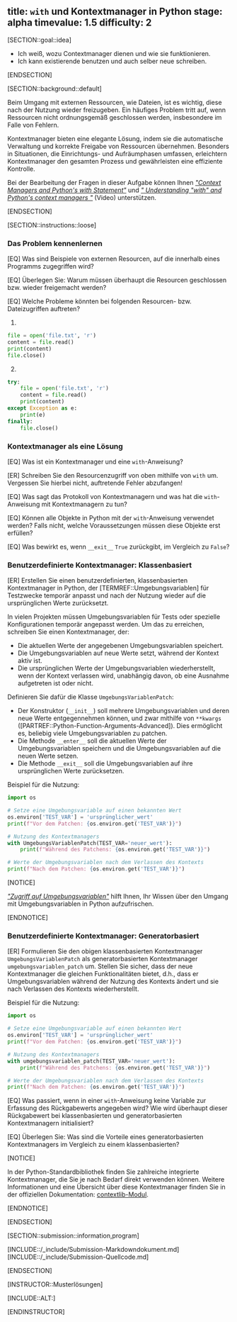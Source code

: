 title: <code>with</code> und Kontextmanager in Python
stage: alpha
timevalue: 1.5
difficulty: 2
---

[SECTION::goal::idea]

- Ich weiß, wozu Contextmanager dienen und wie sie funktionieren.
- Ich kann existierende benutzen und auch selber neue schreiben.

[ENDSECTION]

[SECTION::background::default]

Beim Umgang mit externen Ressourcen, wie Dateien, ist es wichtig, 
diese nach der Nutzung wieder freizugeben. 
Ein häufiges Problem tritt auf, wenn Ressourcen nicht ordnungsgemäß geschlossen werden, 
insbesondere im Falle von Fehlern. 

Kontextmanager bieten eine elegante Lösung, 
indem sie die automatische Verwaltung und korrekte Freigabe von Ressourcen übernehmen. 
Besonders in Situationen, die Einrichtungs- und Aufräumphasen umfassen, 
erleichtern Kontextmanager den gesamten Prozess und gewährleisten eine effiziente Kontrolle.

Bei der Bearbeitung der Fragen in dieser Aufgabe können Ihnen 
[*"Context Managers and Python's with Statement"*](https://realpython.com/python-with-statement/) 
und 
[*" Understanding "with" and Python's context managers "*](https://www.youtube.com/watch?v=i3iqByWM7ic&ab_channel=PythonandPandaswithReuvenLerner)
(Video) unterstützen.

[ENDSECTION]

[SECTION::instructions::loose]

### Das Problem kennenlernen

[EQ] Was sind Beispiele von externen Resourcen, auf die innerhalb eines Programms zugegriffen wird?

[EQ] Überlegen Sie: Warum müssen überhaupt die Resourcen geschlossen bzw. wieder freigemacht werden?

[EQ] Welche Probleme könnten bei folgenden Resourcen- bzw. Dateizugriffen auftreten?

1. 
```python
file = open('file.txt', 'r')
content = file.read()
print(content)
file.close()
```
2. 
```python 
try:
    file = open('file.txt', 'r')
    content = file.read()
    print(content)
except Exception as e:
    print(e)
finally:
    file.close()
```

### Kontextmanager als eine Lösung

[EQ] Was ist ein Kontextmanager und eine `with`-Anweisung? 

[ER] Schreiben Sie den Resourcenzugriff von oben mithilfe von `with` um.
Vergessen Sie hierbei nicht, auftretende Fehler abzufangen!

[EQ] Was sagt das Protokoll von Kontextmanagern und 
was hat die `with`-Anweisung mit Kontextmanagern zu tun?

[EQ] Können alle Objekte in Python mit der `with`-Anweisung verwendet werden? 
Falls nicht, welche Voraussetzungen müssen diese Objekte erst erfüllen?

[EQ] Was bewirkt es, wenn `__exit__` `True` zurückgibt, im Vergleich zu `False`?
### Benutzerdefinierte Kontextmanager: Klassenbasiert

[ER] Erstellen Sie einen benutzerdefinierten, klassenbasierten Kontextmanager in Python, 
der [TERMREF::Umgebungsvariablen] für Testzwecke temporär anpasst und 
nach der Nutzung wieder auf die ursprünglichen Werte zurücksetzt.

In vielen Projekten müssen Umgebungsvariablen für Tests oder 
spezielle Konfigurationen temporär angepasst werden. 
Um das zu erreichen, schreiben Sie einen Kontextmanager, der:

- Die aktuellen Werte der angegebenen Umgebungsvariablen speichert.
- Die Umgebungsvariablen auf neue Werte setzt, während der Kontext aktiv ist.
- Die ursprünglichen Werte der Umgebungsvariablen wiederherstellt, 
wenn der Kontext verlassen wird, unabhängig davon, ob eine Ausnahme aufgetreten ist oder nicht.

Definieren Sie dafür die Klasse `UmgebungsVariablenPatch`:

- Der Konstruktor (`__init__`) soll mehrere Umgebungsvariablen und deren neue Werte entgegennehmen können, 
und zwar mithilfe von `**kwargs` ([PARTREF::Python-Function-Arguments-Advanced]). 
Dies ermöglicht es, beliebig viele Umgebungsvariablen zu patchen.
- Die Methode `__enter__` soll die aktuellen Werte der Umgebungsvariablen speichern und 
die Umgebungsvariablen auf die neuen Werte setzen.
- Die Methode `__exit__` soll die Umgebungsvariablen auf ihre ursprünglichen Werte zurücksetzen.

Beispiel für die Nutzung:

```python
import os

# Setze eine Umgebungsvariable auf einen bekannten Wert
os.environ['TEST_VAR'] = 'ursprünglicher_wert'
print(f"Vor dem Patchen: {os.environ.get('TEST_VAR')}")

# Nutzung des Kontextmanagers
with UmgebungsVariablenPatch(TEST_VAR='neuer_wert'):
    print(f"Während des Patchens: {os.environ.get('TEST_VAR')}")

# Werte der Umgebungsvariablen nach dem Verlassen des Kontexts
print(f"Nach dem Patchen: {os.environ.get('TEST_VAR')}")
```

[NOTICE]

[*"Zugriff auf Umgebungsvariablen"*](https://statistikguru.de/python/python-zugriff-auf-umgebungsvariablen.html) 
hilft Ihnen, Ihr Wissen über den Umgang mit Umgebungsvariablen in Python aufzufrischen.

[ENDNOTICE]
### Benutzerdefinierte Kontextmanager: Generatorbasiert

<!-- TODO_2: partref: Python-Generators -->
<!-- TODO_2: partref: Python-Decorators -->
[ER] Formulieren Sie den obigen klassenbasierten Kontextmanager `UmgebungsVariablenPatch` als 
generatorbasierten Kontextmanager `umgebungsvariablen_patch` um. 
Stellen Sie sicher, dass der neue Kontextmanager die gleichen Funktionalitäten bietet, d.h., 
dass er Umgebungsvariablen während der Nutzung des Kontexts ändert und 
sie nach Verlassen des Kontexts wiederherstellt.

Beispiel für die Nutzung:

```python
import os

# Setze eine Umgebungsvariable auf einen bekannten Wert
os.environ['TEST_VAR'] = 'ursprünglicher_wert'
print(f"Vor dem Patchen: {os.environ.get('TEST_VAR')}")

# Nutzung des Kontextmanagers
with umgebungsvariablen_patch(TEST_VAR='neuer_wert'):
    print(f"Während des Patchens: {os.environ.get('TEST_VAR')}")

# Werte der Umgebungsvariablen nach dem Verlassen des Kontexts
print(f"Nach dem Patchen: {os.environ.get('TEST_VAR')}")
```

[EQ] Was passiert, wenn in einer `with`-Anweisung keine Variable 
zur Erfassung des Rückgabewerts angegeben wird? 
Wie wird überhaupt dieser Rückgabewert bei klassenbasierten und 
generatorbasierten Kontextmanagern initialisiert?

[EQ] Überlegen Sie: Was sind die Vorteile eines generatorbasierten Kontextmanagers im Vergleich 
zu einem klassenbasierten?

[NOTICE]

In der Python-Standardbibliothek finden Sie zahlreiche integrierte Kontextmanager, 
die Sie je nach Bedarf direkt verwenden können. 
Weitere Informationen und eine Übersicht über diese Kontextmanager finden Sie 
in der offiziellen Dokumentation: [contextlib-Modul](https://docs.python.org/3/library/contextlib.html).

[ENDNOTICE]

[ENDSECTION]

[SECTION::submission::information,program]

[INCLUDE::/_include/Submission-Markdowndokument.md]
[INCLUDE::/_include/Submission-Quellcode.md]

[ENDSECTION]

[INSTRUCTOR::Musterlösungen]

[INCLUDE::ALT:]

[ENDINSTRUCTOR]
